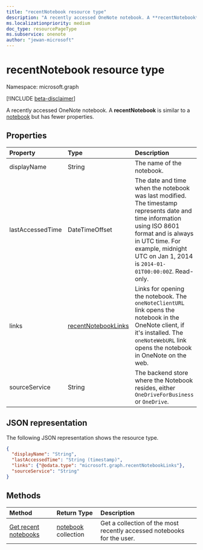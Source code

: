 ```yaml
---
title: "recentNotebook resource type"
description: "A recently accessed OneNote notebook. A **recentNotebook** is similar to a notebook but has fewer properties."
ms.localizationpriority: medium
doc_type: resourcePageType
ms.subservice: onenote
author: "jewan-microsoft"
---
```


# recentNotebook resource type

Namespace: microsoft.graph

[!INCLUDE [beta-disclaimer](../../includes/beta-disclaimer.md)]

A recently accessed OneNote notebook. A **recentNotebook** is similar to a [notebook](notebook.md) but has fewer properties.

## Properties
| Property	   | Type	|Description|
|:---------------|:--------|:----------|
|displayName|String|The name of the notebook.|
|lastAccessedTime|DateTimeOffset|The date and time when the notebook was last modified. The timestamp represents date and time information using ISO 8601 format and is always in UTC time. For example, midnight UTC on Jan 1, 2014 is `2014-01-01T00:00:00Z`. Read-only.|
|links|[recentNotebookLinks](recentnotebooklinks.md)|Links for opening the notebook. The `oneNoteClientURL` link opens the notebook in the OneNote client, if it's installed. The `oneNoteWebURL` link opens the notebook in OneNote on the web.|
|sourceService|String|The backend store where the Notebook resides, either `OneDriveForBusiness` or `OneDrive`.|

## JSON representation

The following JSON representation shows the resource type.

<!-- {
  "blockType": "resource",
  "optionalProperties": [

  ],
  "@odata.type": "microsoft.graph.recentNotebook"
}-->

```json
{
  "displayName": "String",
  "lastAccessedTime": "String (timestamp)",
  "links": {"@odata.type": "microsoft.graph.recentNotebookLinks"},
  "sourceService": "String"
}

```

## Methods

| Method		   | Return Type	|Description|
|:---------------|:--------|:----------|
|[Get recent notebooks](../api/notebook-getrecentnotebooks.md) | [notebook](notebook.md) collection | Get a collection of the most recently accessed notebooks for the user. |


